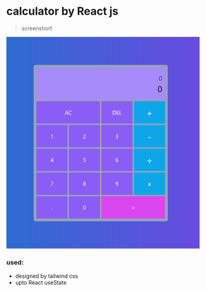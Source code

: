 # calculator by React js
>screenshort

![screenshort](./Screenshot_1.png)

### used:
- designed by tailwind css
- upto React useState
